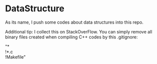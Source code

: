 # DataStructure
As its name, I push some codes about data structures into this repo.

Additional tip: I collect this on StackOverFlow. You can simply remove all binary files created when compiling C++ codes by this .gitignore:

"* \
!*.c\
!Makefile\"
